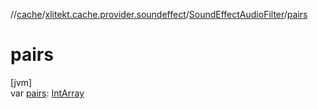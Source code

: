 //[cache](../../../index.md)/[xlitekt.cache.provider.soundeffect](../index.md)/[SoundEffectAudioFilter](index.md)/[pairs](pairs.md)

# pairs

[jvm]\
var [pairs](pairs.md): [IntArray](https://kotlinlang.org/api/latest/jvm/stdlib/kotlin/-int-array/index.html)
